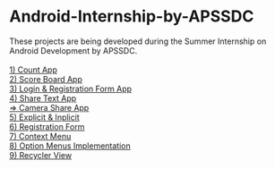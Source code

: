 # Android-Internship-by-APSSDC
These projects are being developed during the Summer Internship on Android Development by APSSDC.</br></br>
<a href = "https://github.com/mr-white-hat/Android-Internship-by-APSSDC/tree/master/Count_App">1) Count App </a></br>
<a href = "https://github.com/mr-white-hat/Android-Internship-by-APSSDC/tree/master/ScoreBoardApp">2) Score Board App </a></br>
<a href = "https://github.com/mr-white-hat/Android-Internship-by-APSSDC/tree/master/LoginRegistrationPages">3) Login & Registration Form App </a></br>
<a href = "https://github.com/mr-white-hat/Android-Internship-by-APSSDC/tree/master/ShareText">4) Share Text App </a></br>
<a href = "https://github.com/mr-white-hat/Android-Internship-by-APSSDC/tree/master/CameraShare">=> Camera Share App </a></br>
<a href = "https://github.com/mr-white-hat/Android-Internship-by-APSSDC/tree/master/Explicit_Intent">5) Explicit & Inplicit </a></br>
<a href = "https://github.com/mr-white-hat/Android-Internship-by-APSSDC/tree/master/Registration_Form">6) Registration Form </a></br>
<a href = "#">7) Context Menu </a></br>
<a href = "#">8) Option Menus Implementation </a></br>
<a href = "https://github.com/mr-white-hat/Android-Internship-by-APSSDC/tree/master/Recycler_View">9) Recycler View </a></br>
